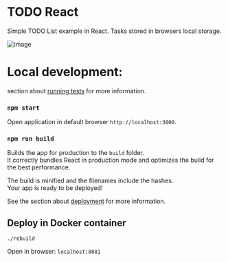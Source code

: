 # TODO React
Simple TODO List example in React. Tasks stored in browsers local storage.

![image](https://user-images.githubusercontent.com/991056/145730598-af946562-4855-481b-8922-ef90177f18b1.png)


# Local development:

 section about [running tests](https://facebook.github.io/create-react-app/docs/running-tests) for more information.

### `npm start`
Open application in default browser `http://localhost:3000`.

### `npm run build`

Builds the app for production to the `build` folder.\
It correctly bundles React in production mode and optimizes the build for the best performance.

The build is minified and the filenames include the hashes.\
Your app is ready to be deployed!

See the section about [deployment](https://facebook.github.io/create-react-app/docs/deployment) for more information.

## Deploy in Docker container
`./rebuild`

Open in browser: `localhost:8081`

